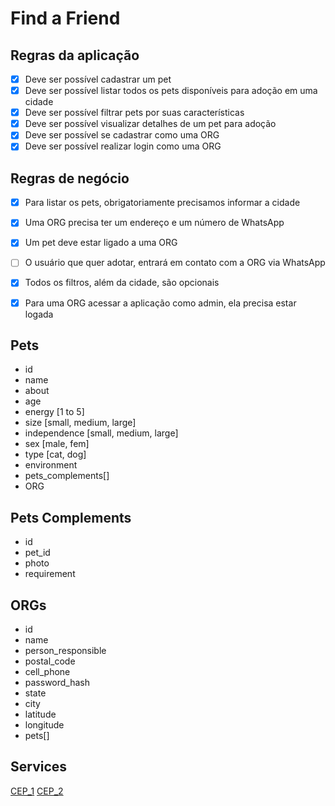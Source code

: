 # Find a Friend

## Regras da aplicação
- [x] Deve ser possível cadastrar um pet
- [x] Deve ser possível listar todos os pets disponíveis para adoção em uma cidade
- [x] Deve ser possível filtrar pets por suas características
- [x] Deve ser possível visualizar detalhes de um pet para adoção
- [x] Deve ser possível se cadastrar como uma ORG
- [x] Deve ser possível realizar login como uma ORG

## Regras de negócio
- [x] Para listar os pets, obrigatoriamente precisamos informar a cidade
- [x] Uma ORG precisa ter um endereço e um número de WhatsApp
- [x] Um pet deve estar ligado a uma ORG
- [ ] O usuário que quer adotar, entrará em contato com a ORG via WhatsApp
- [x] Todos os filtros, além da cidade, são opcionais
- [x] Para uma ORG acessar a aplicação como admin, ela precisa estar logada


## Pets
- id
- name
- about
- age 
- energy [1 to 5]
- size [small, medium, large]
- independence [small, medium, large]
- sex [male, fem]
- type [cat, dog]
- environment
- pets_complements[]
- ORG

## Pets Complements
- id
- pet_id
- photo
- requirement

## ORGs
- id
- name
- person_responsible
- postal_code
- cell_phone
- password_hash
- state
- city
- latitude
- longitude
- pets[]


## Services
[CEP_1](https://brasilaberto.com/docs/v1/zipcode)
[CEP_2](https://viacep.com.br/ws/09070000/json)
